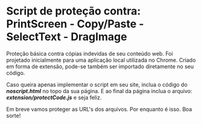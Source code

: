 # Script de proteção contra: PrintScreen - Copy/Paste - SelectText - DragImage  

Proteção básica contra cópias indevidas de seu conteúdo web.
Foi projetado inicialmente para uma aplicação local utilizada no Chrome.
Criado em forma de extensão, pode-se também ser importado diretamente no seu código.

Caso queira apenas implementar o script em seu site, inclua o código do ***noscript.html*** no topo da sua página.
E ao final da página inclua o arquivo: ***extension/protectCode.js*** e seja feliz.

Em breve vamos proteger as URL's dos arquivos.
Por enquanto é isso.
Boa sorte!
